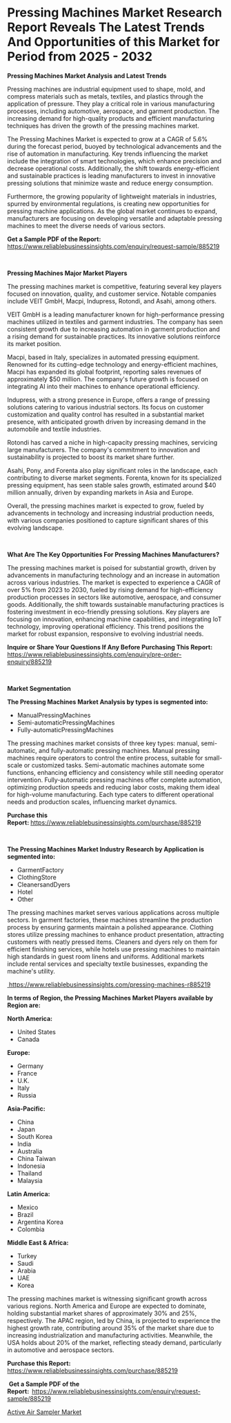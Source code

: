 <p><h1>Pressing Machines Market Research Report Reveals The Latest Trends And Opportunities of this Market for Period from 2025 - 2032</h1></p><p><strong>Pressing Machines Market Analysis and Latest Trends</strong></p>
<p><p>Pressing machines are industrial equipment used to shape, mold, and compress materials such as metals, textiles, and plastics through the application of pressure. They play a critical role in various manufacturing processes, including automotive, aerospace, and garment production. The increasing demand for high-quality products and efficient manufacturing techniques has driven the growth of the pressing machines market.</p><p>The Pressing Machines Market is expected to grow at a CAGR of 5.6% during the forecast period, buoyed by technological advancements and the rise of automation in manufacturing. Key trends influencing the market include the integration of smart technologies, which enhance precision and decrease operational costs. Additionally, the shift towards energy-efficient and sustainable practices is leading manufacturers to invest in innovative pressing solutions that minimize waste and reduce energy consumption.</p><p>Furthermore, the growing popularity of lightweight materials in industries, spurred by environmental regulations, is creating new opportunities for pressing machine applications. As the global market continues to expand, manufacturers are focusing on developing versatile and adaptable pressing machines to meet the diverse needs of various sectors.</p></p>
<p><strong>Get a Sample PDF of the Report:&nbsp;</strong> <a href="https://www.reliablebusinessinsights.com/enquiry/request-sample/885219?utm_campaign=3000&utm_medium=2&utm_source=Github&utm_content=ia&utm_term=08042025&utm_id=pressing-machines">https://www.reliablebusinessinsights.com/enquiry/request-sample/885219</a></p>
<p>&nbsp;</p>
<p><strong>Pressing Machines Major Market Players</strong></p>
<p><p>The pressing machines market is competitive, featuring several key players focused on innovation, quality, and customer service. Notable companies include VEIT GmbH, Macpi, Indupress, Rotondi, and Asahi, among others.</p><p>VEIT GmbH is a leading manufacturer known for high-performance pressing machines utilized in textiles and garment industries. The company has seen consistent growth due to increasing automation in garment production and a rising demand for sustainable practices. Its innovative solutions reinforce its market position.</p><p>Macpi, based in Italy, specializes in automated pressing equipment. Renowned for its cutting-edge technology and energy-efficient machines, Macpi has expanded its global footprint, reporting sales revenues of approximately $50 million. The company's future growth is focused on integrating AI into their machines to enhance operational efficiency.</p><p>Indupress, with a strong presence in Europe, offers a range of pressing solutions catering to various industrial sectors. Its focus on customer customization and quality control has resulted in a substantial market presence, with anticipated growth driven by increasing demand in the automobile and textile industries.</p><p>Rotondi has carved a niche in high-capacity pressing machines, servicing large manufacturers. The company's commitment to innovation and sustainability is projected to boost its market share further.</p><p>Asahi, Pony, and Forenta also play significant roles in the landscape, each contributing to diverse market segments. Forenta, known for its specialized pressing equipment, has seen stable sales growth, estimated around $40 million annually, driven by expanding markets in Asia and Europe.</p><p>Overall, the pressing machines market is expected to grow, fueled by advancements in technology and increasing industrial production needs, with various companies positioned to capture significant shares of this evolving landscape.</p></p>
<p>&nbsp;</p>
<p><strong>What Are The Key Opportunities For Pressing Machines Manufacturers?</strong></p>
<p><p>The pressing machines market is poised for substantial growth, driven by advancements in manufacturing technology and an increase in automation across various industries. The market is expected to experience a CAGR of over 5% from 2023 to 2030, fueled by rising demand for high-efficiency production processes in sectors like automotive, aerospace, and consumer goods. Additionally, the shift towards sustainable manufacturing practices is fostering investment in eco-friendly pressing solutions. Key players are focusing on innovation, enhancing machine capabilities, and integrating IoT technology, improving operational efficiency. This trend positions the market for robust expansion, responsive to evolving industrial needs.</p></p>
<p><strong>Inquire or Share Your Questions If Any Before Purchasing This Report:</strong> <a href="https://www.reliablebusinessinsights.com/enquiry/pre-order-enquiry/885219?utm_campaign=3000&utm_medium=2&utm_source=Github&utm_content=ia&utm_term=08042025&utm_id=pressing-machines">https://www.reliablebusinessinsights.com/enquiry/pre-order-enquiry/885219</a></p>
<p>&nbsp;</p>
<p><strong>Market Segmentation</strong></p>
<p><strong>The Pressing Machines Market Analysis by types is segmented into:</strong></p>
<p><ul><li>ManualPressingMachines</li><li>Semi-automaticPressingMachines</li><li>Fully-automaticPressingMachines</li></ul></p>
<p><p>The pressing machines market consists of three key types: manual, semi-automatic, and fully-automatic pressing machines. Manual pressing machines require operators to control the entire process, suitable for small-scale or customized tasks. Semi-automatic machines automate some functions, enhancing efficiency and consistency while still needing operator intervention. Fully-automatic pressing machines offer complete automation, optimizing production speeds and reducing labor costs, making them ideal for high-volume manufacturing. Each type caters to different operational needs and production scales, influencing market dynamics.</p></p>
<p><strong>Purchase this Report:&nbsp;</strong><a href="https://www.reliablebusinessinsights.com/purchase/885219?utm_campaign=3000&utm_medium=2&utm_source=Github&utm_content=ia&utm_term=08042025&utm_id=pressing-machines">https://www.reliablebusinessinsights.com/purchase/885219</a></p>
<p>&nbsp;</p>
<p><strong>The Pressing Machines Market Industry Research by Application is segmented into:</strong></p>
<p><ul><li>GarmentFactory</li><li>ClothingStore</li><li>CleanersandDyers</li><li>Hotel</li><li>Other</li></ul></p>
<p><p>The pressing machines market serves various applications across multiple sectors. In garment factories, these machines streamline the production process by ensuring garments maintain a polished appearance. Clothing stores utilize pressing machines to enhance product presentation, attracting customers with neatly pressed items. Cleaners and dyers rely on them for efficient finishing services, while hotels use pressing machines to maintain high standards in guest room linens and uniforms. Additional markets include rental services and specialty textile businesses, expanding the machine's utility.</p></p>
<p><a href="https://www.reliablebusinessinsights.com/pressing-machines-r885219?utm_campaign=3000&utm_medium=2&utm_source=Github&utm_content=ia&utm_term=08042025&utm_id=pressing-machines">&nbsp;https://www.reliablebusinessinsights.com/pressing-machines-r885219</a></p>
<p><strong>In terms of Region, the Pressing Machines Market Players available by Region are:</strong></p>
<p>
    <p> <strong> North America: </strong>
        <ul>
            <li>United States</li>
            <li>Canada</li>
        </ul>
        </p> 
    <p> <strong> Europe: </strong>
        <ul>
            <li>Germany</li>
            <li>France</li>
            <li>U.K.</li>
            <li>Italy</li>
            <li>Russia</li>
        </ul>
        </p> 
    <p> <strong> Asia-Pacific: </strong>
        <ul>
            <li>China</li>
            <li>Japan</li>
            <li>South Korea</li>
            <li>India</li>
            <li>Australia</li>
            <li>China Taiwan</li>
            <li>Indonesia</li>
            <li>Thailand</li>
            <li>Malaysia</li>
        </ul>
        </p> 
    <p> <strong> Latin America: </strong>
        <ul>
            <li>Mexico</li>
            <li>Brazil</li>
            <li>Argentina Korea</li>
            <li>Colombia</li>
        </ul>
        </p> 
    <p> <strong> Middle East & Africa: </strong>
        <ul>
            <li>Turkey</li>
            <li>Saudi</li>
            <li>Arabia</li>
            <li>UAE</li>
            <li>Korea</li>
        </ul>
    </p>
    </p>
<p><p>The pressing machines market is witnessing significant growth across various regions. North America and Europe are expected to dominate, holding substantial market shares of approximately 30% and 25%, respectively. The APAC region, led by China, is projected to experience the highest growth rate, contributing around 35% of the market share due to increasing industrialization and manufacturing activities. Meanwhile, the USA holds about 20% of the market, reflecting steady demand, particularly in automotive and aerospace sectors.</p></p>
<p><strong>Purchase this Report: </strong><a href="https://www.reliablebusinessinsights.com/purchase/885219?utm_campaign=3000&utm_medium=2&utm_source=Github&utm_content=ia&utm_term=08042025&utm_id=pressing-machines">https://www.reliablebusinessinsights.com/purchase/885219</a></p>
<p>&nbsp;<strong>Get a Sample PDF of the Report:&nbsp;&nbsp;</strong><a href="https://www.reliablebusinessinsights.com/enquiry/request-sample/885219?utm_campaign=3000&utm_medium=2&utm_source=Github&utm_content=ia&utm_term=08042025&utm_id=pressing-machines">https://www.reliablebusinessinsights.com/enquiry/request-sample/885219</a></p>
<p><strong></strong></p>
<p><p><a href="https://github.com/ajayanhaizan/Market-Research-Report-List-1/blob/main/active-air-sampler-market.md?utm_campaign=3000&utm_medium=2&utm_source=Github&utm_content=ia&utm_term=08042025&utm_id=pressing-machines">Active Air Sampler Market</a></p></p>